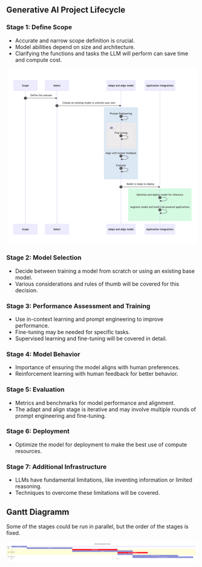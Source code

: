 ## Generative AI Project Lifecycle


### Stage 1: Define Scope

- Accurate and narrow scope definition is crucial.
- Model abilities depend on size and architecture.
- Clarifying the functions and tasks the LLM will perform can save time and compute cost.

![Sequence diagramm](./images/sequence_diagram.png)

### Stage 2: Model Selection

- Decide between training a model from scratch or using an existing base model.
- Various considerations and rules of thumb will be covered for this decision.

### Stage 3: Performance Assessment and Training

- Use in-context learning and prompt engineering to improve performance.
- Fine-tuning may be needed for specific tasks.
- Supervised learning and fine-tuning will be covered in detail.

### Stage 4: Model Behavior

- Importance of ensuring the model aligns with human preferences.
- Reinforcement learning with human feedback for better behavior.

### Stage 5: Evaluation

- Metrics and benchmarks for model performance and alignment.
- The adapt and align stage is iterative and may involve multiple rounds of prompt engineering and fine-tuning.

### Stage 6: Deployment

- Optimize the model for deployment to make the best use of compute resources.

### Stage 7: Additional Infrastructure

- LLMs have fundamental limitations, like inventing information or limited reasoning.
- Techniques to overcome these limitations will be covered.

## Gantt Diagramm

Some of the stages could be run in parallel, but the order of the stages is fixed.


![Gantt diagramm](./images/gantt_diagram.png)